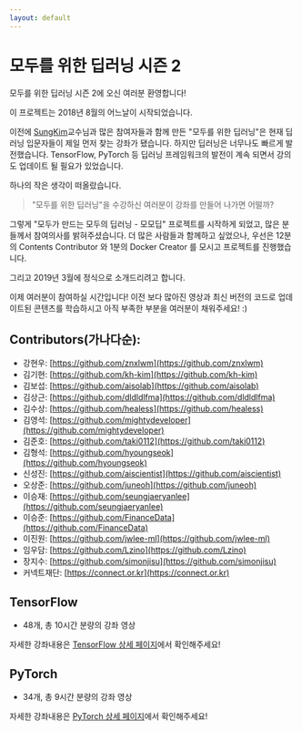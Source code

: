 ```yaml
---
layout: default
---
```


# 모두를 위한 딥러닝 시즌 2

모두를 위한 딥러닝 시즌 2에 오신 여러분 환영합니다!

이 프로젝트는 2018년 8월의 어느날이 시작되었습니다.

이전에 [SungKim](https://github.com/hunkim)교수님과 많은 참여자들과 함께 만든 "모두를 위한 딥러닝"은 현재 딥러닝 입문자들이 제일 먼저 찾는 강좌가 됐습니다. 하지만 딥러닝은 너무나도 빠르게 발전했습니다. TensorFlow, PyTorch 등 딥러닝 프레임워크의 발전이 계속 되면서 강의도 업데이트 될 필요가 있었습니다.

하나의 작은 생각이 떠올랐습니다.

> "모두를 위한 딥러닝"을 수강하신 여러분이 강좌를 만들어 나가면 어떨까?

그렇게 "모두가 만드는 모두의 딥러닝 - 모모딥" 프로젝트를 시작하게 되었고, 많은 분들께서 참여의사를 밝혀주셨습니다. 더 많은 사람들과 함께하고 싶었으나, 우선은 12분의 Contents Contributor 와 1분의 Docker Creator 를 모시고 프로젝트를 진행했습니다.

그리고 2019년 3월에 정식으로 소개드리려고 합니다.

이제 여러분이 참여하실 시간입니다! 이전 보다 많아진 영상과 최신 버전의 코드로 업데이트된 콘텐츠를 학습하시고 아직 부족한 부분을 여러분이 채워주세요! :)

## Contributors(가나다순):

- 강현우: [https://github.com/znxlwm](https://github.com/znxlwm)
- 김기현: [https://github.com/kh-kim](https://github.com/kh-kim)
- 김보섭: [https://github.com/aisolab](https://github.com/aisolab)
- 김상근: [https://github.com/dldldlfma](https://github.com/dldldlfma)
- 김수상: [https://github.com/healess](https://github.com/healess)
- 김영석: [https://github.com/mightydeveloper](https://github.com/mightydeveloper)
- 김준호: [https://github.com/taki0112](https://github.com/taki0112)
- 김형석: [https://github.com/hyoungseok](https://github.com/hyoungseok)
- 신성진: [https://github.com/aiscientist](https://github.com/aiscientist)
- 오상준: [https://github.com/juneoh](https://github.com/juneoh)
- 이승재: [https://github.com/seungjaeryanlee](https://github.com/seungjaeryanlee)
- 이승준: [https://github.com/FinanceData](https://github.com/FinanceData)
- 이진원: [https://github.com/jwlee-ml](https://github.com/jwlee-ml)
- 임우담: [https://github.com/Lzino](https://github.com/Lzino)
- 장지수: [https://github.com/simonjisu](https://github.com/simonjisu)
- 커넥트재단: [https://connect.or.kr](https://connect.or.kr)

## TensorFlow

* 48개, 총 10시간 분량의 강좌 영상

자세한 강좌내용은 [TensorFlow 상세 페이지](./lec_tensorflow.html)에서 확인해주세요!

## PyTorch

* 34개, 총 9시간 분량의 강좌 영상

자세한 강좌내용은 [PyTorch 상세 페이지](./lec_pytorch.html)에서 확인해주세요!

